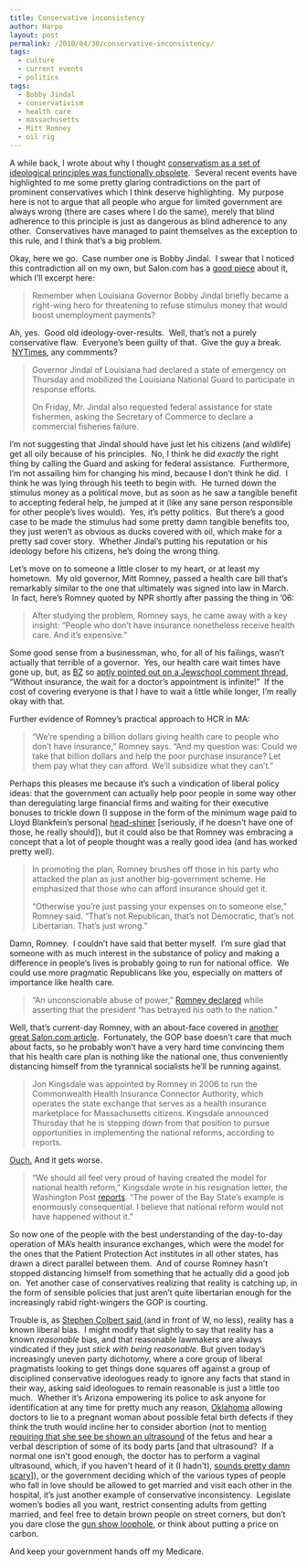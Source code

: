 ```yaml
---
title: Conservative inconsistency
author: Harpo
layout: post
permalink: /2010/04/30/conservative-inconsistency/
tags:
  - culture
  - current events
  - politics
tags:
  - Bobby Jindal
  - conservativism
  - health care
  - massachusetts
  - Mitt Romney
  - oil rig
---
```

A while back, I wrote about why I thought <a href="http://www.harpojaeger.com/2009/10/29/the-obsolete-conservative-mentality/" target="_blank">conservatism as a set of ideological principles was functionally obsolete</a>.  Several recent events have highlighted to me some pretty glaring contradictions on the part of prominent conservatives which I think deserve highlighting.  My purpose here is not to argue that all people who argue for limited government are always wrong (there are cases where I do the same), merely that blind adherence to this principle is just as dangerous as blind adherence to any other.  Conservatives have managed to paint themselves as the exception to this rule, and I think that&#8217;s a big problem.

Okay, here we go.  Case number one is Bobby Jindal.  I swear that I noticed this contradiction all on my own, but Salon.com has a <a href="http://www.salon.com/technology/how_the_world_works/2010/04/30/bobby_jindal_s_oil_spill_crisis_of_faith" target="_blank">good piece</a> about it, which I&#8217;ll excerpt here:

> Remember when Louisiana Governor Bobby Jindal briefly became a right-wing hero for threatening to refuse stimulus money that would boost unemployment payments?

Ah, yes.  Good old ideology-over-results.  Well, that&#8217;s not a purely conservative flaw.  Everyone&#8217;s been guilty of that.  Give the guy a break.  <a href="http://www.nytimes.com/2010/05/01/us/01gulf.html?pagewanted=2" target="_blank">NYTimes</a>, any commments?

> Governor Jindal of Louisiana had declared a state of emergency on Thursday and mobilized the Louisiana National Guard to participate in response efforts.
> 
> On Friday, Mr. Jindal also requested federal assistance for state fishermen, asking the Secretary of Commerce to declare a commercial fisheries failure.

I&#8217;m not suggesting that Jindal should have just let his citizens (and wildlife) get all oily because of his principles.  No, I think he did *exactly* the right thing by calling the Guard and asking for federal assistance.  Furthermore, I&#8217;m not assailing him for changing his mind, because I don&#8217;t think he did.  I think he was lying through his teeth to begin with.  He turned down the stimulus money as a political move, but as soon as he saw a tangible benefit to accepting federal help, he jumped at it (like any sane person responsible for other people&#8217;s lives would).  Yes, it&#8217;s petty politics.  But there&#8217;s a good case to be made the stimulus had some pretty damn tangible benefits too, they just weren&#8217;t as obvious as ducks covered with oil, which make for a pretty sad cover story.  Whether Jindal&#8217;s putting his reputation or his ideology before his citizens, he&#8217;s doing the wrong thing.

Let&#8217;s move on to someone a little closer to my heart, or at least my hometown.  My old governor, Mitt Romney, passed a health care bill that&#8217;s remarkably similar to the one that ultimately was signed into law in March.  In fact, here&#8217;s Romney quoted by NPR shortly after passing the thing in &#8217;06:

> After studying the problem, Romney says, he came away with a key insight: &#8220;People who don&#8217;t have insurance nonetheless receive health care. And it&#8217;s expensive.&#8221;

Some good sense from a businessman, who, for all of his failings, wasn&#8217;t actually that terrible of a governor.  Yes, our health care wait times have gone up, but, as <a href="http://mahrabu.blogspot.com/" target="_blank">BZ</a> so <a href="http://jewschool.com/2010/03/09/21611/glenn-beck-social-justice-not-on-my-watch/comment-page-1/#comment-386817" target="_blank">aptly pointed out on a Jewschool comment thread</a>, &#8220;Without insurance, the wait for a doctor’s appointment is infinite!&#8221;  If the cost of covering everyone is that I have to wait a little while longer, I&#8217;m really okay with that.

Further evidence of Romney&#8217;s practical approach to HCR in MA:

> &#8220;We&#8217;re spending a billion dollars giving health care to people who don&#8217;t have insurance,&#8221; Romney says. &#8220;And my question was: Could we take that billion dollars and help the poor purchase insurance? Let them pay what they can afford. We&#8217;ll subsidize what they can&#8217;t.&#8221;

Perhaps this pleases me because it&#8217;s such a vindication of liberal policy ideas: that the government can actually help poor people in some way other than deregulating large financial firms and waiting for their executive bonuses to trickle down (I suppose in the form of the minimum wage paid to Lloyd Blankfein&#8217;s personal <a href="http://seeker401.files.wordpress.com/2009/12/ap_lloyd_blankfein_090210_mn.jpg" target="_blank">head-shiner</a> [seriously, if he doesn't have one of those, he really should]), but it could also be that Romney was embracing a concept that a lot of people thought was a really good idea (and has worked pretty well).

> In promoting the plan, Romney brushes off those in his party who attacked the plan as just another big-government scheme. He emphasized that those who can afford insurance should get it.
> 
> &#8220;Otherwise you&#8217;re just passing your expenses on to someone else,&#8221; Romney said. &#8220;That&#8217;s not Republican, that&#8217;s not Democratic, that&#8217;s not Libertarian. That&#8217;s just wrong.&#8221;

Damn, Romney.  I couldn&#8217;t have said that better myself.  I&#8217;m sure glad that someone with as much interest in the substance of policy and making a difference in people&#8217;s lives is probably going to run for national office.  We could use more pragmatic Republicans like you, especially on matters of importance like health care.

> &#8220;An unconscionable abuse of power,&#8221; <a href="http://www.politico.com/blogs/bensmith/0310/Romney_Unconscionable_abuse_of_power.html?showall" target="_blank">Romney declared</a> while asserting that the president &#8220;has betrayed his oath to the nation.&#8221;

Well, that&#8217;s current-day Romney, with an about-face covered in <a href="http://www.salon.com/news/feature/2010/03/22/mitt_romney_health_care_hypocrisy" target="_blank">another great Salon.com article</a>.  Fortunately, the GOP base doesn&#8217;t care that much about facts, so he probably won&#8217;t have a very hard time convincing them that his health care plan is nothing like the national one, thus conveniently distancing himself from the tyrannical socialists he&#8217;ll be running against.

> Jon Kingsdale was appointed by Romney in 2006 to run the Commonwealth Health Insurance Connector Authority, which operates the state exchange that serves as a health insurance marketplace for Massachusetts citizens. Kingsdale announced Thursday that he is stepping down from that position to pursue opportunities in implementing the national reforms, according to reports.

<a href="http://www.cbsnews.com/8301-503544_162-20002705-503544.html" target="_blank">Ouch.</a> And it gets worse.

> &#8220;We should all feel very proud of having created the model for national health reform,&#8221; Kingsdale wrote in his resignation letter, the Washington Post <a href="http://www.washingtonpost.com/wp-dyn/content/article/2010/04/15/AR2010041504744.html" target="_blank">reports</a>. &#8220;The power of the Bay State&#8217;s example is enormously consequential. I believe that national reform would not have happened without it.&#8221;

So now one of the people with the best understanding of the day-to-day operation of MA&#8217;s health insurance exchanges, which were the model for the ones that the Patient Protection Act institutes in all other states, has drawn a direct parallel between them.  And of course Romney hasn&#8217;t stopped distancing himself from something that he actually did a good job on.  Yet another case of conservatives realizing that reality is catching up, in the form of sensible policies that just aren&#8217;t quite libertarian enough for the increasingly rabid right-wingers the GOP is courting.

Trouble is, as <a href="http://en.wikipedia.org/wiki/Stephen_Colbert_at_the_2006_White_House_Correspondents'_Association_Dinner#Performance_at_the_dinner" target="_blank">Stephen Colbert said </a>(and in front of W, no less), reality has a known liberal bias.  I might modify that slightly to say that reality has a known *reasonable* bias, and that reasonable lawmakers are always vindicated if they just *stick with being reasonable.* But given today&#8217;s increasingly uneven party dichotomy, where a core group of liberal pragmatists looking to get things done squares off against a group of disciplined conservative ideologues ready to ignore any facts that stand in their way, asking said ideologues to remain reasonable is just a little too much.  Whether it&#8217;s Arizona empowering its police to ask anyone for identification at any time for pretty much any reason, <a href="http://www.nytimes.com/2010/04/28/us/28abortion.html" target="_blank">Oklahoma</a> allowing doctors to lie to a pregnant woman about possible fetal birth defects if they think the truth would incline her to consider abortion (not to mentio<a href="http://www.alternet.org/reproductivejustice/83454/" target="_blank">n requiring that she see be shown an ultrasound</a> of the fetus and hear a verbal description of some of its body parts [and that ultrasound?  If a normal one isn't good enough, the doctor has to perform a vaginal ultrasound, which, if you haven't heard of it (I hadn't), <a href="http://www.dailykos.com/story/2010/4/29/861885/-Legalized-rape.-In-Oklahoma." target="_blank">sounds pretty damn scary</a>]), or the government deciding which of the various types of people who fall in love should be allowed to get married and visit each other in the hospital, it&#8217;s just another example of conservative inconsistency.  Legislate women&#8217;s bodies all you want, restrict consenting adults from getting married, and feel free to detain brown people on street corners, but don&#8217;t you dare close the <a href="http://en.wikipedia.org/wiki/Gun_show#The_.22Gun_Show_Loophole.22" target="_blank">gun show loophole</a>, or think about putting a price on carbon.

And keep your government hands off my Medicare.